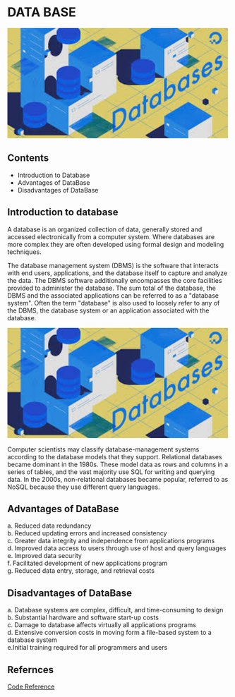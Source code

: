
# DATA BASE

<img src="data1.jpg" alt="data base logo" height="250" weidth="250" >

## Contents
- Introduction to Database
- Advantages of DataBase
- Disadvantages of DataBase

## Introduction to database
<p>
  A database is an organized collection of data, generally stored and accessed electronically from a computer system. Where databases are more complex they are often developed using formal design and modeling techniques.</p>
<p>
The database management system (DBMS) is the software that interacts with end users, applications, and the database itself to capture and analyze the data. The DBMS software additionally encompasses the core facilities provided to administer the database. The sum total of the database, the DBMS and the associated applications can be referred to as a "database system". Often the term "database" is also used to loosely refer to any of the DBMS, the database system or an application associated with the database.</p>
<img src="data1.jpg" alt="data base logo" height="250" weidth="250" >
<p>
Computer scientists may classify database-management systems according to the database models that they support. Relational databases became dominant in the 1980s. These model data as rows and columns in a series of tables, and the vast majority use SQL for writing and querying data. In the 2000s, non-relational databases became popular, referred to as NoSQL because they use different query languages.
</p>


## Advantages of DataBase 


  a. Reduced data redundancy<br>
  b. Reduced updating errors and increased consistency<br>
  c. Greater data integrity and independence from applications programs<br>
  d. Improved data access to users through use of host and query languages<br>
  e. Improved data security<br>
  f. Facilitated development of new applications program<br>
  g. Reduced data entry, storage, and retrieval costs<br>


## Disadvantages of DataBase

  a. Database systems are complex, difficult, and time-consuming to design <br>
  b. Substantial hardware and software start-up costs<br>
  c. Damage to database affects virtually all applications programs<br>
  d. Extensive conversion costs in moving form a file-based system to a database system<br>
  e.Initial training required for all programmers and users<br>

## Refernces
[Code Reference](https://www.w3schools.com/html/html_lists.asp)
